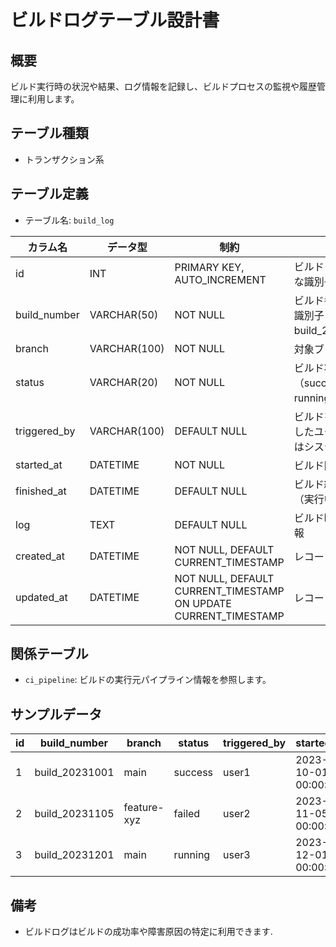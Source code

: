 # ビルドログテーブル設計書

## 概要
ビルド実行時の状況や結果、ログ情報を記録し、ビルドプロセスの監視や履歴管理に利用します。

## テーブル種類
- トランザクション系

## テーブル定義
- テーブル名: `build_log`

| カラム名      | データ型      | 制約                                      | 説明                                  |
|---------------|---------------|-------------------------------------------|---------------------------------------|
| id            | INT           | PRIMARY KEY, AUTO_INCREMENT               | ビルドログの一意な識別子               |
| build_number  | VARCHAR(50)   | NOT NULL                                  | ビルド番号または識別子（例: build_20231001） |
| branch        | VARCHAR(100)  | NOT NULL                                  | 対象ブランチ名                        |
| status        | VARCHAR(20)   | NOT NULL                                  | ビルド状態（success, failed, running 等） |
| triggered_by  | VARCHAR(100)  | DEFAULT NULL                              | ビルドをトリガーしたユーザーまたはシステム |
| started_at    | DATETIME      | NOT NULL                                  | ビルド開始日時                        |
| finished_at   | DATETIME      | DEFAULT NULL                              | ビルド終了日時（実行中はNULL）         |
| log           | TEXT          | DEFAULT NULL                              | ビルド時のログ情報                    |
| created_at    | DATETIME      | NOT NULL, DEFAULT CURRENT_TIMESTAMP       | レコード作成日時                      |
| updated_at    | DATETIME      | NOT NULL, DEFAULT CURRENT_TIMESTAMP ON UPDATE CURRENT_TIMESTAMP | レコード更新日時    |

## 関係テーブル
- `ci_pipeline`: ビルドの実行元パイプライン情報を参照します。

## サンプルデータ

| id | build_number    | branch       | status  | triggered_by | started_at           | finished_at          | log           | created_at           | updated_at           |
|----|-----------------|--------------|---------|--------------|----------------------|----------------------|---------------|----------------------|----------------------|
| 1  | build_20231001  | main         | success | user1        | 2023-10-01 00:00:00  | 2023-10-01 01:00:00  | Build success | 2023-10-01 00:00:00  | 2023-10-01 00:00:00  |
| 2  | build_20231105  | feature-xyz  | failed  | user2        | 2023-11-05 00:00:00  | 2023-11-05 01:00:00  | Build failed  | 2023-11-05 00:00:00  | 2023-11-05 00:00:00  |
| 3  | build_20231201  | main         | running | user3        | 2023-12-01 00:00:00  | NULL                 | NULL          | 2023-12-01 00:00:00  | 2023-12-01 00:00:00  |

## 備考
- ビルドログはビルドの成功率や障害原因の特定に利用できます.
